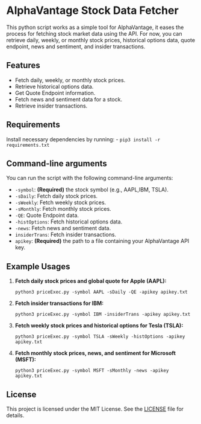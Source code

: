 # AlphaVantage Stock Data Fetcher

This python script works as a simple tool for AlphaVantage, it eases the process for fetching stock market data using the API. For now, you can retrieve daily, weekly, or monthly stock prices, historical options data, quote endpoint, news and sentiment, and insider transactions.

## Features

- Fetch daily, weekly, or monthly stock prices.
- Retrieve historical options data.
- Get Quote Endpoint information.
- Fetch news and sentiment data for a stock.
- Retrieve insider transactions.

## Requirements

Install necessary dependencies by running:
    - `pip3 install -r requirements.txt`

## Command-line arguments

You can run the script with the following command-line arguments:

- `-symbol`: **(Required)** the stock symbol (e.g., AAPL,IBM, TSLA).
- `-sDaily`: Fetch daily stock prices.
- `-sWeekly`: Fetch weekly stock prices.
- `-sMonthly`: Fetch monthly stock prices.
- `-QE`: Quote Endpoint data.
- `-histOptions`: Fetch historical options data.
- `-news`: Fetch news and sentiment data.
- `insiderTrans`: Fetch insider transactions.
- `apikey`: **(Required)** the path to a file containing your AlphaVantage API key.

## Example Usages
1. **Fetch daily stock prices and global quote for Apple (AAPL):**
    ```
    python3 priceExec.py -symbol AAPL -sDaily -QE -apikey apikey.txt
    ```
2. **Fetch insider transactions for IBM:**
    ```
    python3 priceExec.py -symbol IBM -insiderTrans -apikey apikey.txt
    ```

3. **Fetch weekly stock prices and historical options for Tesla (TSLA):**
    ```
    python3 priceExec.py -symbol TSLA -sWeekly -histOptions -apikey apikey.txt
    ```

4. **Fetch monthly stock prices, news, and sentiment for Microsoft (MSFT):**
    ```
    python3 priceExec.py -symbol MSFT -sMonthly -news -apikey apikey.txt
    ```

## License

This project is licensed under the MIT License. See the [LICENSE](./LICENSE) file for details.
